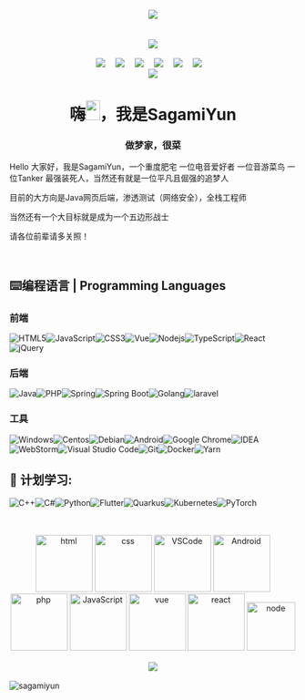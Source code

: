 <h1 align="center">
	<img src="https://readme-typing-svg.herokuapp.com/?lines=console.log(%22Hello%2C%20World!%22);Start%20Dreaming!&center=true&size=27"></h1>
<br/>

<div align="center" ><img order-radius="100px" src="https://cdn.jsdelivr.net/gh/sun0225SUN/photos/images/202108300019556.gif"/></div>
<br/>

<div align="center">
  <a href="https://sagamiyun.me/"><img src="https://img.shields.io/badge/Blog-个人博客-blue"></a>&emsp;
  <a href="https://twitter.com/SagamiyunQ"><img src="https://img.shields.io/badge/Twitter-%E6%8E%A8%E7%89%B9-blue"></a>&emsp;
  <a href="https://music.163.com/#/user/home?id=308884279"><img src="https://img.shields.io/badge/Netease Cloud Music-网易云音乐-003472"></a>&emsp;
  <a href="https://space.bilibili.com/67613333"><img src="https://img.shields.io/badge/BiliBili-B%E7%AB%99-ff69b4"></a>&emsp;
  <a href="https://stackoverflow.com/users/18073885/ql-sagamiyun"><img src="https://img.shields.io/badge/Stackoverflow-栈溢出-c32136"></a>&emsp;
  <a href="https://gitee.com/sagamiyun/"><img src="https://img.shields.io/badge/Gitee-码云-c32136"></a>&emsp;
  </div>


<div align="center"><img src="https://cdn.jsdelivr.net/gh/sagamiyun/sagamiyun/assets/github-contribution-grid-snake.svg" /></div>

<h1 align="center">嗨<img src="https://media.giphy.com/media/hvRJCLFzcasrR4ia7z/giphy.gif" width="25px" height="35px">，我是SagamiYun</h1>
<h3 align="center">做梦家，很菜</h3>


Hello 大家好，我是SagamiYun，一个重度肥宅 一位电音爱好者  一位音游菜鸟 一位Tanker  最强装死人，当然还有就是一位平凡且倔强的追梦人

目前的大方向是Java网页后端，渗透测试（网络安全），全栈工程师

当然还有一个大目标就是成为一个五边形战士

请各位前辈请多关照！

<br/>

## **⌨️编程语言 | Programming Languages**

### **前端**

![HTML5](https://img.shields.io/badge/-HTML5-E34F26?style=flat-square&logo=html5&logoColor=white)![JavaScript](https://img.shields.io/badge/-JavaScript-oringe?style=flat-square&logo=javascript)![CSS3](https://img.shields.io/badge/-CSS3-1572B6?style=flat-square&logo=css3)![Vue](https://img.shields.io/badge/-Vue-inactive?style=flat-square&logo=Vue.js)![Nodejs](https://img.shields.io/badge/-Nodejs-c0ebd?style=flat-square&logo=Node.js)![TypeScript](https://img.shields.io/badge/TypeScript-%23007ACC.svg?style=flat-square&logo=typescript&logoColor=white)![React](https://img.shields.io/badge/-React-inactive?style=flat-square&logo=react)![jQuery](https://img.shields.io/badge/jquery-%230769AD.svg?style=style=flat-square&logo=jquery&logoColor=white)



### **后端** 

![Java](https://img.shields.io/badge/-Java-yellow?style=flat-square&logo=java)![PHP](https://img.shields.io/badge/-PHP-blue?style=flat-square&logo=php&logoColor=white)![Spring](https://img.shields.io/badge/-Spring-green?style=flat-square&logo=spring)![Spring Boot](https://img.shields.io/badge/-Spring%20Boot-green?style=flat-square&logo=springboot)![Golang](https://img.shields.io/badge/-Go-blue?style=flat-square&logo=go&logoColor=white)![laravel](https://img.shields.io/badge/-Laravel-blue?style=flat-square&logo=laravel&logoColor=white)



### **工具**

![Windows](https://img.shields.io/badge/Windows-0078D6?style=flat-square&logo=windows&logoColor=white)![Centos](https://img.shields.io/badge/-Centos-orange?style=flat-square&logo=centos&logoColor=white)![Debian](https://img.shields.io/badge/-Debian-blue?style=flat-square&logo=debian&logoColor=white)![Android](https://img.shields.io/badge/Android-3DDC84?style=flat-square&logo=android&logoColor=white)![Google Chrome](https://img.shields.io/badge/Chrome-4285F4?style=flat-square&logo=GoogleChrome&logoColor=white)![IDEA](https://img.shields.io/badge/-IntelliJ%20IDEA-yellowgreen?style=flat-square&logo=IntelliJ%20IDEA)![WebStorm](https://img.shields.io/badge/-WebStorm-blue?style=flat-square&logo=WebStorm)![Visual Studio Code](https://img.shields.io/badge/-Visual%20Studio%20Code-007ACC?style=flat-square&logo=Visual%20Studio%20Code&logoColor=fff)![Git](https://img.shields.io/badge/-Git-FCC624?style=flat-square&logo=git)![Docker](https://img.shields.io/badge/-Docker-FCC624?style=flat-square&logo=docker)![Yarn](https://img.shields.io/badge/-Yarn-c0ebd?style=flat-square&logo=Yarn)



## 🧠 **计划学习:**

![C++](https://img.shields.io/badge/-C++-00599C?style=flat-square&logo=c)![C#](https://img.shields.io/badge/C%23-%23239120.svg?style=flat-square&logo=c-sharp&logoColor=white)![Python](https://img.shields.io/badge/-Python-pink?style=flat-square&logo=Python)![Flutter](https://img.shields.io/badge/-Flutter-4285F4?style=flat-square&logo=flutter&logoColor=white)![Quarkus](https://img.shields.io/badge/-Quarkus-yellow?style=flat-square&logo=quarkus)![Kubernetes](https://img.shields.io/badge/-Kubernetes-FCC624?style=flat-square&logo=Kubernetes)![PyTorch](https://img.shields.io/badge/-PyTorch-pink?style=flat-square&logo=PyTorch)

<br/>
<br/>

<div align="center">
    <img alt-"html5" src="https://media.giphy.com/media/XAxylRMCdpbEWUAvr8/giphy.gif" width="100" title="html">
    <img alt="css" src="https://media.giphy.com/media/fsEaZldNC8A1PJ3mwp/giphy.gif" width="100" title="css">
    <img alt="VSCode" src="https://i.giphy.com/media/IdyAQJVN2kVPNUrojM/200.webp" width="100" title="vscode">
    <img alt="Android" src="https://media.giphy.com/media/UQJlZ2OcaCA2RLfGiZ/giphy.gif" width="100" title="Android">
    <img alt="php" src="https://media.giphy.com/media/JqDcpPX8vWahUny0pE/giphy.gif" width="100" title="php">
    <img alt="JavaScript" src="https://media3.giphy.com/media/ln7z2eWriiQAllfVcn/200w.webp" width="100" title="JavaScript">
    <img alt="vue" src="https://media.giphy.com/media/VgGthkhUvGgOit7Y9i/giphy.gif" width="100" title="vue">
    <img alt="react" src="https://media.giphy.com/media/eNAsjO55tPbgaor7ma/giphy.gif" width="100" title="react">
    <img alt="node" src="https://media.giphy.com/media/kdFc8fubgS31b8DsVu/giphy.gif" width="85" title="node">
</div>
<br/>

<div align="center"><img src="https://cdn.jsdelivr.net/gh/sun0225SUN/photos/images/202110311924844.png" /></div>

<br/>

<img align="center" src="https://github-readme-stats.vercel.app/api?username=sagamiyun&show_icons=true&locale=en" alt="sagamiyun" />



